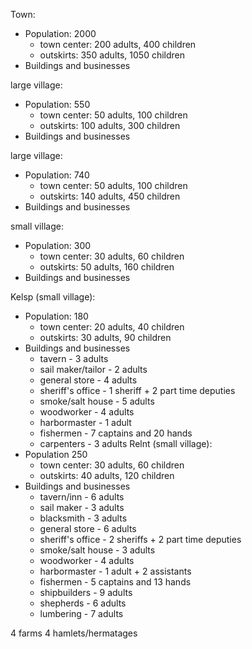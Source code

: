 Town:
- Population: 2000
  - town center: 200 adults,  400 children
  - outskirts: 350 adults, 1050 children
- Buildings and businesses


large village:
- Population: 550
  - town center: 50 adults,  100 children
  - outskirts: 100 adults, 300 children
- Buildings and businesses

large village:
- Population: 740
  - town center: 50 adults,  100 children
  - outskirts: 140 adults, 450 children
- Buildings and businesses

small village:
- Population: 300
  - town center: 30 adults,  60 children
  - outskirts: 50 adults, 160 children
- Buildings and businesses

Kelsp (small village):
- Population: 180
  - town center: 20 adults,  40 children
  - outskirts: 30 adults, 90 children
- Buildings and businesses
  - tavern - 3 adults
  - sail maker/tailor - 2 adults
  - general store - 4 adults
  - sheriff's office - 1 sheriff + 2 part time deputies
  - smoke/salt house - 5 adults
  - woodworker - 4 adults
  - harbormaster - 1 adult
  - fishermen - 7 captains and 20 hands
  - carpenters - 3 adults
Relnt (small village):
- Population 250
  - town center: 30 adults,  60 children
  - outskirts: 40 adults, 120 children
- Buildings and businesses
  - tavern/inn - 6 adults
  - sail maker - 3 adults
  - blacksmith - 3 adults
  - general store - 6 adults
  - sheriff's office - 2 sheriffs + 2 part time deputies
  - smoke/salt house - 3 adults
  - woodworker - 4 adults
  - harbormaster - 1 adult + 2 assistants
  - fishermen - 5 captains and 13 hands
  - shipbuilders - 9 adults
  - shepherds - 6 adults
  - lumbering - 7 adults


4 farms
4 hamlets/hermatages  
